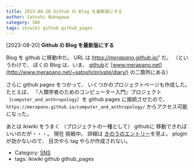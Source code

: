 ```yaml
---
title: 2023-08-20 Github の Blog を最新版にする
author: Satoshi Nakagawa
category: SNS
tags: ikiwiki github github_pages
---
```


[2023-08-20] **Github の Blog を最新版にする** 

 Blog を github に移動中だ。
URL は _https://merapano.github.io/_' だ。
（というわけで、 ぼくの Blog は、いま、
[github](https://merapano.github.io)と
[www.merapano.net](http://www.merapano.net/~satoshi/private/diary/) の二箇所にある）

 さらに github pages をつかって、
いくつかのプロジェクトページも作成した。
たとえば、
『人類学者のためのコンピューター入門』プロジェクト
（`computer_and_anthropology`）を
github pages に接続させたので、
`https://merapano.github.io/computer_and_anthropology/`
からアクセス可能になった。

 あとは ikiwiki をうまく
（プロジェクトの一種として） githubに 移動できればいいのだが・・・。
現在 挑戦中。
詳細は 
[きのうのエントリー](http://www.merapano.net/~satoshi/private/diary/2023-08-19-1.html)を見よ。
plugin が効かないので、
目次やら tag やらが作成されない。

- Category: [SNS](https://merapano.github.io/categories.html#SNS)
- tags: ikiwiki github github_pages
